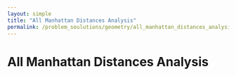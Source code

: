 ```yaml
---
layout: simple
title: "All Manhattan Distances Analysis"
permalink: /problem_soulutions/geometry/all_manhattan_distances_analysis/
---
```



# All Manhattan Distances Analysis
